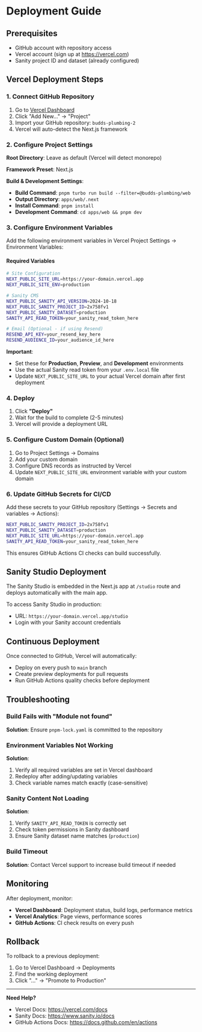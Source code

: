 # Deployment Guide

## Prerequisites

- GitHub account with repository access
- Vercel account (sign up at https://vercel.com)
- Sanity project ID and dataset (already configured)

## Vercel Deployment Steps

### 1. Connect GitHub Repository

1. Go to [Vercel Dashboard](https://vercel.com/dashboard)
2. Click "Add New..." → "Project"
3. Import your GitHub repository: `budds-plumbing-2`
4. Vercel will auto-detect the Next.js framework

### 2. Configure Project Settings

**Root Directory**: Leave as default (Vercel will detect monorepo)

**Framework Preset**: Next.js

**Build & Development Settings**:

- **Build Command**: `pnpm turbo run build --filter=@budds-plumbing/web`
- **Output Directory**: `apps/web/.next`
- **Install Command**: `pnpm install`
- **Development Command**: `cd apps/web && pnpm dev`

### 3. Configure Environment Variables

Add the following environment variables in Vercel Project Settings → Environment Variables:

#### Required Variables

```bash
# Site Configuration
NEXT_PUBLIC_SITE_URL=https://your-domain.vercel.app
NEXT_PUBLIC_SITE_ENV=production

# Sanity CMS
NEXT_PUBLIC_SANITY_API_VERSION=2024-10-18
NEXT_PUBLIC_SANITY_PROJECT_ID=2x758fv1
NEXT_PUBLIC_SANITY_DATASET=production
SANITY_API_READ_TOKEN=your_sanity_read_token_here

# Email (Optional - if using Resend)
RESEND_API_KEY=your_resend_key_here
RESEND_AUDIENCE_ID=your_audience_id_here
```

**Important**:

- Set these for **Production**, **Preview**, and **Development** environments
- Use the actual Sanity read token from your `.env.local` file
- Update `NEXT_PUBLIC_SITE_URL` to your actual Vercel domain after first deployment

### 4. Deploy

1. Click **"Deploy"**
2. Wait for the build to complete (2-5 minutes)
3. Vercel will provide a deployment URL

### 5. Configure Custom Domain (Optional)

1. Go to Project Settings → Domains
2. Add your custom domain
3. Configure DNS records as instructed by Vercel
4. Update `NEXT_PUBLIC_SITE_URL` environment variable with your custom domain

### 6. Update GitHub Secrets for CI/CD

Add these secrets to your GitHub repository (Settings → Secrets and variables → Actions):

```bash
NEXT_PUBLIC_SANITY_PROJECT_ID=2x758fv1
NEXT_PUBLIC_SANITY_DATASET=production
NEXT_PUBLIC_SITE_URL=https://your-domain.vercel.app
SANITY_API_READ_TOKEN=your_sanity_read_token_here
```

This ensures GitHub Actions CI checks can build successfully.

## Sanity Studio Deployment

The Sanity Studio is embedded in the Next.js app at `/studio` route and deploys automatically with the main app.

To access Sanity Studio in production:

- URL: `https://your-domain.vercel.app/studio`
- Login with your Sanity account credentials

## Continuous Deployment

Once connected to GitHub, Vercel will automatically:

- Deploy on every push to `main` branch
- Create preview deployments for pull requests
- Run GitHub Actions quality checks before deployment

## Troubleshooting

### Build Fails with "Module not found"

**Solution**: Ensure `pnpm-lock.yaml` is committed to the repository

### Environment Variables Not Working

**Solution**:

1. Verify all required variables are set in Vercel dashboard
2. Redeploy after adding/updating variables
3. Check variable names match exactly (case-sensitive)

### Sanity Content Not Loading

**Solution**:

1. Verify `SANITY_API_READ_TOKEN` is correctly set
2. Check token permissions in Sanity dashboard
3. Ensure Sanity dataset name matches (`production`)

### Build Timeout

**Solution**: Contact Vercel support to increase build timeout if needed

## Monitoring

After deployment, monitor:

- **Vercel Dashboard**: Deployment status, build logs, performance metrics
- **Vercel Analytics**: Page views, performance scores
- **GitHub Actions**: CI check results on every push

## Rollback

To rollback to a previous deployment:

1. Go to Vercel Dashboard → Deployments
2. Find the working deployment
3. Click "..." → "Promote to Production"

---

**Need Help?**

- Vercel Docs: https://vercel.com/docs
- Sanity Docs: https://www.sanity.io/docs
- GitHub Actions Docs: https://docs.github.com/en/actions

